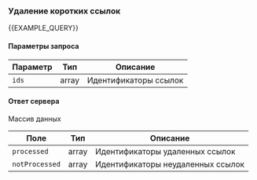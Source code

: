 ### Удаление коротких ссылок
{{EXAMPLE_QUERY}}

#### Параметры запроса

 Параметр | Тип    | Описание
----------|--------|-----------
`ids`     | array  | Идентификаторы ссылок


#### Ответ сервера
Массив данных

Поле           | Тип     | Описание
---------------|---------|-------------
`processed`    | array   | Идентификаторы удаленных ссылок
`notProcessed` | array   | Идентификаторы неудаленных ссылок

